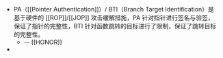 - PA（[[Pointer Authentication]]）/ BTI（Branch Target Identification）是基于硬件的 [[ROP]]/[[JOP]] 攻击缓解措施，PA 针对指针进行签名与验签，保证了指针的完整性，BTI 针对函数跳转的目标进行了限制，保证了跳转目标的完整性。
	- -- [[HONOR]]
-